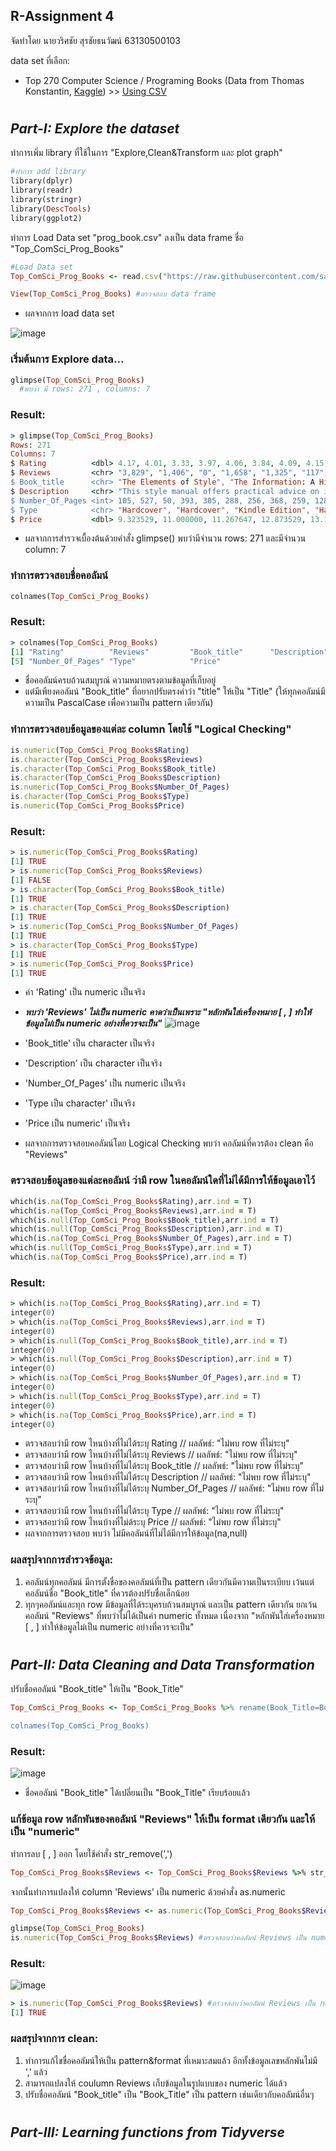 ## R-Assignment 4
จัดทำโดย นายวริศชัย สุรชัยธนวัฒน์ 63130500103

data set ที่เลือก: 
- Top 270 Computer Science / Programing Books (Data from Thomas Konstantin, [Kaggle](https://www.kaggle.com/thomaskonstantin/top-270-rated-computer-science-programing-books)) >> [Using CSV](https://raw.githubusercontent.com/safesit23/INT214-Statistics/main/datasets/prog_book.csv)

#
## ***Part-I: Explore the dataset***
ทำการเพิ่ม library ที่ใช้ในการ "Explore,Clean&Transform และ plot graph"
``` ruby
#ทำการ add library
library(dplyr)
library(readr)
library(stringr)
library(DescTools)
library(ggplot2)
```

ทำการ Load Data set "prog_book.csv" ลงเป็น data frame ชื่อ "Top_ComSci_Prog_Books"
``` ruby
#Load Data set
Top_ComSci_Prog_Books <- read.csv("https://raw.githubusercontent.com/safesit23/INT214-Statistics/main/datasets/prog_book.csv")

View(Top_ComSci_Prog_Books) #ตรวจสอบ data frame 
```
- ผลจากการ load data set 

![image](https://user-images.githubusercontent.com/73602900/139301344-7a300063-a7e0-49d6-9906-6a46fb87059e.png)

### เริ่มต้นการ Explore data...
``` ruby
glimpse(Top_ComSci_Prog_Books)
  #พบว่า มี rows: 271 , columns: 7
```
### Result:
``` ruby
> glimpse(Top_ComSci_Prog_Books)
Rows: 271
Columns: 7
$ Rating          <dbl> 4.17, 4.01, 3.33, 3.97, 4.06, 3.84, 4.09, 4.15, 3.87, ~
$ Reviews         <chr> "3,829", "1,406", "0", "1,658", "1,325", "117", "5,938~
$ Book_title      <chr> "The Elements of Style", "The Information: A History, ~
$ Description     <chr> "This style manual offers practical advice on improvin~
$ Number_Of_Pages <int> 105, 527, 50, 393, 305, 288, 256, 368, 259, 128, 352, ~
$ Type            <chr> "Hardcover", "Hardcover", "Kindle Edition", "Hardcover~
$ Price           <dbl> 9.323529, 11.000000, 11.267647, 12.873529, 13.164706, ~
```
- ผลจากการสำรวจเบื้องต้นด้วยคำสั่ง glimpse() พบว่ามีจำนวน rows: 271 และมีจำนวน column: 7

### ทำการตรวจสอบชื่อคอลัมน์
``` ruby
colnames(Top_ComSci_Prog_Books)
```
### Result:
``` ruby
> colnames(Top_ComSci_Prog_Books)
[1] "Rating"          "Reviews"         "Book_title"      "Description"    
[5] "Number_Of_Pages" "Type"            "Price"   
```
- ชื่อคอลัมน์ครบถ้วนสมบูรณ์ ความหมายตรงตามข้อมูลที่เก็บอยู่
- แต่มีเพียงคอลัมน์ "Book_title" ที่อยากปรับตรงคำว่า "title" ให้เป็น "Title" (ให้ทุกคอลัมน์มีความเป็น PascalCase เพื่อความเป็น pattern เดียวกัน)

### ทำการตรวจสอบข้อมูลของแต่ละ column โดยใช้ "Logical Checking"
``` ruby
is.numeric(Top_ComSci_Prog_Books$Rating) 
is.character(Top_ComSci_Prog_Books$Reviews) 
is.character(Top_ComSci_Prog_Books$Book_title)
is.character(Top_ComSci_Prog_Books$Description)
is.numeric(Top_ComSci_Prog_Books$Number_Of_Pages)
is.character(Top_ComSci_Prog_Books$Type)
is.numeric(Top_ComSci_Prog_Books$Price)
```
### Result:
``` ruby
> is.numeric(Top_ComSci_Prog_Books$Rating)
[1] TRUE
> is.numeric(Top_ComSci_Prog_Books$Reviews)
[1] FALSE
> is.character(Top_ComSci_Prog_Books$Book_title)
[1] TRUE
> is.character(Top_ComSci_Prog_Books$Description)
[1] TRUE
> is.numeric(Top_ComSci_Prog_Books$Number_Of_Pages)
[1] TRUE
> is.character(Top_ComSci_Prog_Books$Type)
[1] TRUE
> is.numeric(Top_ComSci_Prog_Books$Price)
[1] TRUE
```
- ค่า 'Rating' เป็น numeric เป็นจริง
- ***พบว่า 'Reviews' ไม่เป็น numeric คาดว่าเป็นเพราะ "หลักพันใส่เครื่องหมาย [ , ] ทำให้ข้อมูลไม่เป็น numeric อย่างที่ควรจะเป็น"***
![image](https://user-images.githubusercontent.com/73602900/139311203-2b21040a-2867-4255-a457-8f99039e96e6.png)

- 'Book_title' เป็น character เป็นจริง
- 'Description' เป็น character เป็นจริง
- 'Number_Of_Pages' เป็น numeric เป็นจริง
- 'Type เป็น character' เป็นจริง
- 'Price เป็น numeric' เป็นจริง
- ผลจากการตรวจสอบคอลัมน์โดย Logical Checking พบว่า คอลัมน์ที่ควรต้อง clean คือ "Reviews" 

### ตรวจสอบข้อมูลของแต่ละคอลัมน์ ว่ามี row ในคอลัมน์ใดที่ไม่ได้มีการให้ข้อมูลเอาไว้
``` ruby
which(is.na(Top_ComSci_Prog_Books$Rating),arr.ind = T) 
which(is.na(Top_ComSci_Prog_Books$Reviews),arr.ind = T) 
which(is.null(Top_ComSci_Prog_Books$Book_title),arr.ind = T) 
which(is.null(Top_ComSci_Prog_Books$Description),arr.ind = T) 
which(is.na(Top_ComSci_Prog_Books$Number_Of_Pages),arr.ind = T)
which(is.null(Top_ComSci_Prog_Books$Type),arr.ind = T) 
which(is.na(Top_ComSci_Prog_Books$Price),arr.ind = T) 
```
### Result:
``` ruby
> which(is.na(Top_ComSci_Prog_Books$Rating),arr.ind = T) 
integer(0)
> which(is.na(Top_ComSci_Prog_Books$Reviews),arr.ind = T) 
integer(0)
> which(is.null(Top_ComSci_Prog_Books$Book_title),arr.ind = T) 
integer(0)
> which(is.null(Top_ComSci_Prog_Books$Description),arr.ind = T) 
integer(0)
> which(is.na(Top_ComSci_Prog_Books$Number_Of_Pages),arr.ind = T) 
integer(0)
> which(is.null(Top_ComSci_Prog_Books$Type),arr.ind = T)
integer(0)
> which(is.na(Top_ComSci_Prog_Books$Price),arr.ind = T)
integer(0)
```
- ตรวจสอบว่ามี row ไหนบ้างที่ไม่ได้ระบุ Rating // ผลลัพธ์: "ไม่พบ row ที่ไม่ระบุ"
- ตรวจสอบว่ามี row ไหนบ้างที่ไม่ได้ระบุ Reviews // ผลลัพธ์: "ไม่พบ row ที่ไม่ระบุ"
- ตรวจสอบว่ามี row ไหนบ้างที่ไม่ได้ระบุ Book_title // ผลลัพธ์: "ไม่พบ row ที่ไม่ระบุ"
- ตรวจสอบว่ามี row ไหนบ้างที่ไม่ได้ระบุ Description // ผลลัพธ์: "ไม่พบ row ที่ไม่ระบุ"
- ตรวจสอบว่ามี row ไหนบ้างที่ไม่ได้ระบุ Number_Of_Pages // ผลลัพธ์: "ไม่พบ row ที่ไม่ระบุ"
- ตรวจสอบว่ามี row ไหนบ้างที่ไม่ได้ระบุ Type // ผลลัพธ์: "ไม่พบ row ที่ไม่ระบุ"
- ตรวจสอบว่ามี row ไหนบ้างที่ไม่ด้ระบุ Price // ผลลัพธ์: "ไม่พบ row ที่ไม่ระบุ"
- ผลจากการตรวจสอบ พบว่า ไม่มีคอลัมน์ที่ไม่ได้มีการให้ข้อมูล(na,null)

### ผลสรุปจากการสำรวจข้อมูล: 
1. คอลัมน์ทุกคอลัมน์ มีการตั้งชื่อของคอลัมน์ที่เป็น pattern เดียวกันมีความเป็นระเบียบ เว้นแต่คอลัมน์ชื่อ "Book_title" ที่ควรต้องปรับชื่อเล็กน้อย
2. ทุกๆคอลัมน์และทุก row มีข้อมูลที่ได้ระบุครบถ้วนสมบูรณ์ และเป็น pattern เดียวกัน ยกเว้นคอลัมน์ "Reviews" ที่พบว่าไม่ได้เป็นค่า numeric ทั้งหมด เนื่องจาก "หลักพันใส่เครื่องหมาย [ , ] ทำให้ข้อมูลไม่เป็น numeric อย่างที่ควรจะเป็น"

#
## ***Part-II: Data Cleaning and Data Transformation***
ปรับชื่อคอลัมน์ "Book_title" ให้เป็น "Book_Title"
``` ruby
Top_ComSci_Prog_Books <- Top_ComSci_Prog_Books %>% rename(Book_Title=Book_title)

colnames(Top_ComSci_Prog_Books) 
```
### Result:
![image](https://user-images.githubusercontent.com/73602900/139308204-7730b278-7cc6-4d93-b3ac-59f0e7e1d976.png)

- ชื่อคอลัมน์ "Book_title" ได้เปลี่ยนเป็น "Book_Title" เรียบร้อยแล้ว

### แก้ข้อมูล row หลักพันของคอลัมน์ "Reviews" ให้เป็น format เดียวกัน และให้เป็น "numeric"
ทำการลบ [ , ] ออก โดยใช้คำสั่ง str_remove(',')
``` ruby
Top_ComSci_Prog_Books$Reviews <- Top_ComSci_Prog_Books$Reviews %>% str_remove(',')
```
จากนั้นทำการแปลงให้ column 'Reviews' เป็น numeric ด้วยคำสั่ง as.numeric
``` ruby
Top_ComSci_Prog_Books$Reviews <- as.numeric(Top_ComSci_Prog_Books$Reviews)

glimpse(Top_ComSci_Prog_Books)
is.numeric(Top_ComSci_Prog_Books$Reviews) #ตรวจสอบว่าคอลัมน์ Reviews เป็น numeric หรือไม่
``` 
### Result: 
![image](https://user-images.githubusercontent.com/73602900/139310067-f968a170-9775-47b9-967b-14f0b43525c1.png)
``` ruby
> is.numeric(Top_ComSci_Prog_Books$Reviews) #ตรวจสอบว่าคอลัมน์ Reviews เป็น numeric หรือไม่
[1] TRUE
``` 
### ผลสรุปจากการ clean: 
1. ทำการแก้ไขชื่อคอลัมน์ให้เป็น pattern&format ที่เหมาะสมแล้ว อีกทั้งข้อมูลเลขหลักพันไม่มี ',' แล้ว 
2. สามารถแปลงให้ coulumn Reviews เก็บข้อมูลในรูปแบบของ numeric ได้แล้ว
3. ปรับชื่อคอลัมน์ "Book_title" เป็น "Book_Title" เป็น pattern เช่นเดียวกับคอลัมน์อื่นๆ

#
## ***Part-III: Learning functions from Tidyverse***






























